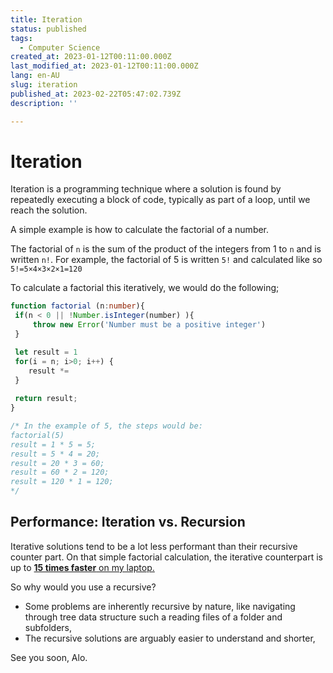 ```yaml
---
title: Iteration
status: published
tags:
  - Computer Science
created_at: 2023-01-12T00:11:00.000Z
last_modified_at: 2023-01-12T00:11:00.000Z
lang: en-AU
slug: iteration
published_at: 2023-02-22T05:47:02.739Z
description: ''

--- 
```

# Iteration
Iteration is a programming technique where a solution is found by repeatedly executing a block of code, typically as part of a loop, until we reach the solution.

A simple example is how to calculate the factorial of a number.

The factorial of `n` is the sum of the product of the integers from 1 to `n` and is written `n!`.
For example, the factorial of 5 is written `5!` and calculated like so `5!=5×4×3×2×1=120`

To calculate a factorial this iteratively, we would do the following;

```ts
function factorial (n:number){
 if(n < 0 || !Number.isInteger(number) ){
	 throw new Error('Number must be a positive integer')
 }

 let result = 1
 for(i = n; i>0; i++) {
	result *=  
 }
	
 return result;
}

/* In the example of 5, the steps would be:
factorial(5)
result = 1 * 5 = 5;
result = 5 * 4 = 20;
result = 20 * 3 = 60;
result = 60 * 2 = 120;
result = 120 * 1 = 120;
*/
```

## Performance: Iteration vs. Recursion

Iterative solutions tend to be a lot less performant than their recursive counter part.
On that simple factorial calculation, the iterative counterpart is up to [**15 times faster** on my laptop.](./benchmarking-using-deno)

So why would you use a recursive?
- Some problems are inherently recursive by nature, like navigating through tree data structure such a reading files of a folder and subfolders,
- The recursive solutions are arguably easier to understand and shorter,

See you soon,
Alo.